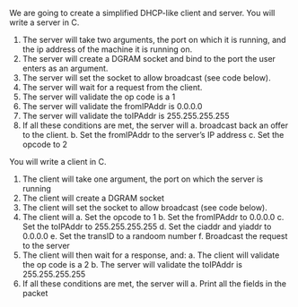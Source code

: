 We are going to create a simplified DHCP-like client and server.
You will write a server in C.
1. The server will take two arguments, the port on which it is running, and the ip
address of the machine it is running on.
2. The server will create a DGRAM socket and bind to the port the user enters as
an argument.
3. The server will set the socket to allow broadcast (see code below).
4. The server will wait for a request from the client.
5. The server will validate the op code is a 1
6. The server will validate the fromIPAddr is 0.0.0.0
7. The server will validate the toIPAddr is 255.255.255.255
8. If all these conditions are met, the server will
  a. broadcast back an offer to the client.
  b. Set the fromIPAddr to the server’s IP address
  c. Set the opcode to 2


You will write a client in C.
1. The client will take one argument, the port on which the server is running
2. The client will create a DGRAM socket
3. The client will set the socket to allow broadcast (see code below).
4. The client will
  a. Set the opcode to 1
  b. Set the fromIPAddr to 0.0.0.0
  c. Set the toIPAddr to 255.255.255.255
  d. Set the ciaddr and yiaddr to 0.0.0.0
  e. Set the transID to a randoom number
  f. Broadcast the request to the server
5. The client will then wait for a response, and:
  a. The client will validate the op code is a 2
  b. The server will validate the toIPAddr is 255.255.255.255
6. If all these conditions are met, the server will
  a. Print all the fields in the packet

